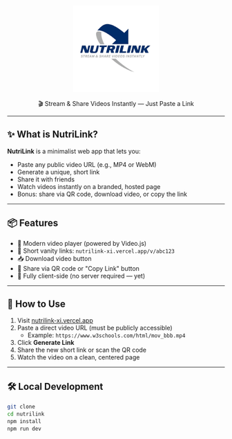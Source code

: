 <p align="center">
  <img src="public/nutrilink-logo.png" alt="NutriLink Logo" width="200" />
</p>

<p align="center">🎬 Stream & Share Videos Instantly — Just Paste a Link</p>

---

## ✨ What is NutriLink?

**NutriLink** is a minimalist web app that lets you:

- Paste any public video URL (e.g., MP4 or WebM)
- Generate a unique, short link
- Share it with friends
- Watch videos instantly on a branded, hosted page
- Bonus: share via QR code, download video, or copy the link

---

## 📦 Features

- 📼 Modern video player (powered by Video.js)
- 🔗 Short vanity links: `nutrilink-xi.vercel.app/v/abc123`
- 📥 Download video button
- 📱 Share via QR code or "Copy Link" button
- 💾 Fully client-side (no server required — yet)

---

## 🚀 How to Use

1. Visit [nutrilink-xi.vercel.app](https://nutrilink-xi.vercel.app)
2. Paste a direct video URL (must be publicly accessible)
   - Example: `https://www.w3schools.com/html/mov_bbb.mp4`
3. Click **Generate Link**
4. Share the new short link or scan the QR code
5. Watch the video on a clean, centered page

---

## 🛠 Local Development

```bash
git clone 
cd nutrilink
npm install
npm run dev
